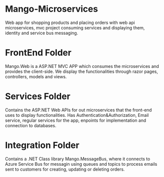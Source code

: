 # Mango-Microservices
Web app for shopping products and placing orders with web api microservices, mvc project consuming services and displaying them, identity and service bus messaging.

# FrontEnd Folder
Mango.Web is a ASP.NET MVC APP which consumes the microservices and provides the client-side. We display the functionalities through razor pages, controllers, models and views.

# Services Folder
Contains the ASP.NET Web APIs for out microservices that the front-end uses to display functionalities. Has Authentication&Authorization, Email service, regular services for the app, enpoints for implementation and connection to databases.

# Integration Folder
Contains a .NET Class library Mango.MessageBus, where it connects to Azure Service Bus for messagin using queues and topics to process emails sent to customers for creating, updating or deleting orders.
